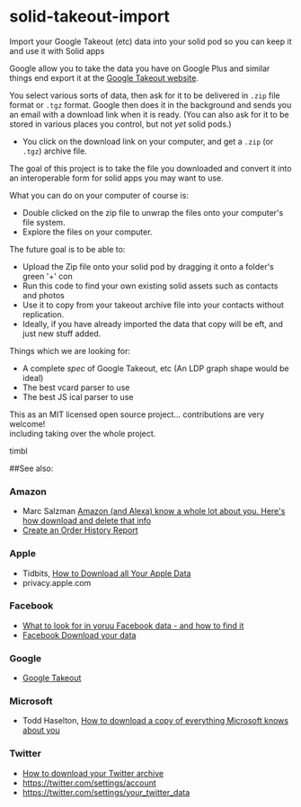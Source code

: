 # solid-takeout-import
Import your Google Takeout (etc) data into your solid pod so you can keep it and use it with Solid apps

Google allow you to take the data you have on Google Plus and similar things
end export it at the [Google Takeout website](https://takeout.google.com/).  

You select various sorts of data, then ask for it to be delivered in `.zip` file format or `.tgz` format.  Google then
does it in the background and sends you an email with a download link when it is ready.
(You can also ask for it to be stored in various places you control, but not *yet* solid pods.)

- You click on the download link on your computer, and get a `.zip` (or `.tgz`) archive file.

The goal of this project is to take the file you downloaded and convert it into
an interoperable form for solid apps you may want to use.

What you can do on your computer of course is:

- Double clicked on the zip file to unwrap the files onto your computer's file system.
- Explore the files on your computer.

The future goal is to be able to:

- Upload the Zip file onto your solid pod by dragging it onto a folder's green '+' con
- Run this code to find your own existing solid assets such as contacts and photos
- Use it to copy from your takeout archive file into your contacts without replication.
- Ideally, if you have already imported the data that copy will be eft, and just new stuff added.

Things which we are looking for:

- A complete *spec* of Google Takeout, etc  (An LDP graph shape would be ideal)
- The best vcard parser to use
- The best JS ical parser to use


This as an MIT licensed open source project... contributions are very welcome!  
including taking over the whole project.

timbl



##See also:

### Amazon
- Marc Salzman [Amazon (and Alexa) know a whole lot about you. Here's how download and delete that info](https://www.usatoday.com/story/tech/columnist/saltzman/2018/04/04/amazon-and-alexa-know-whole-lot-you-heres-how-download-and-delete-info/482286002/)
- [Create an Order History Report](https://www.amazon.com/gp/help/customer/display.html?nodeId=200131240)

### Apple
- Tidbits, [How to Download all Your Apple Data](https://tidbits.com/2018/05/31/how-to-download-all-your-apple-data/)
- privacy.apple.com

### Facebook
- [What to look for in yoruu Facebook data - and how to find it](https://www.wired.com/story/download-facebook-data-how-to-read/)
- [Facebook Download your data](https://www.facebook.com/dyi/)

### Google

- [Google Takeout](https://takeout.google.com/)

### Microsoft

- Todd Haselton, [How to download a copy of everything Microsoft knows about you](https://www.cnbc.com/2018/04/18/how-to-download-a-copy-of-everything-microsoft-knows-about-me.html)

### Twitter
- [How to download your Twitter archive](https://help.twitter.com/en/managing-your-account/how-to-download-your-twitter-archive)
- https://twitter.com/settings/account
- https://twitter.com/settings/your_twitter_data
